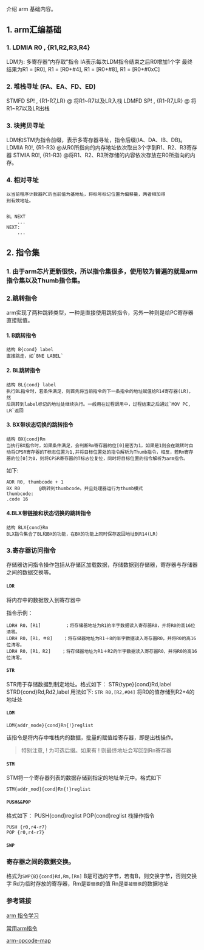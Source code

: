 介绍 arm 基础内容。



## 1. arm汇编基础

### 1. LDMIA R0 , {R1,R2,R3,R4}

LDM为: 多寄存器”内存取”指令
IA表示每次LDM指令结束之后R0增加1个字
最终结果为R1 = [R0], R1 = [R0+#4], R1 = [R0+#8], R1 = [R0+#0xC]

### 2. 堆栈寻址 (FA、EA、FD、ED)

STMFD SP! , {R1-R7,LR} @ 将R1~R7以及LR入栈
LDMFD SP! , {R1-R7,LR} @ 将R1~R7以及LR出栈

### 3. 块拷贝寻址

LDM和STM为指令前缀，表示多寄存器寻址，指令后缀(IA、DA、IB、DB)。
LDMIA R0!, {R1-R3} @从R0所指向的内存地址依次取出3个字到R1、R2、R3寄存器
STMIA R0!, {R1-R3} @将R1、R2、R3所存储的内容依次存放在R0所指向的内存。

### 4. 相对寻址

```
以当前程序计数器PC的当前值为基地址，将标号标记位置为偏移量，两者相加得
到有效地址。


BL NEXT
    ...        
NEXT:
    ...
```

## 2. 指令集

### 1. 由于arm芯片更新很快，所以指令集很多，使用较为普遍的就是arm指令集以及Thumb指令集。



### 2.跳转指令

arm实现了两种跳转类型，一种是直接使用跳转指令，另外一种则是给PC寄存器直接赋值。

#### 1. B跳转指令

```
结构 B{cond} label    
直接跳走，如`BNE LABEL`
```

#### 2. BL跳转指令

```
结构 BL{cond} label    
执行BL指令时，若条件满足，则首先将当前指令的下一条指令的地址赋值给R14寄存器(LR)，然
后跳转到label标记的地址处继续执行。一般用在过程调用中，过程结束之后通过`MOV PC, LR`返回
```

#### 3. BX带状态切换的跳转指令

```
结构 BX{cond}Rm   
当执行BX指令时，如果条件满足，会判断Rm寄存器的位[0]是否为1，如果是1则会在跳转时自动将CPSR寄存器的T标志位置为1,并将目标位置处的指令解析为Thumb指令，相反，若Rm寄存器的位[0]为0，则将CPSR寄存器的T标志位复位，同时将目标位置的指令解析为arm指令。
```

如下:

```
ADR R0, thumbcode + 1
BX R0       @跳转到thumbcode。并且处理器运行为thumb模式
thumbcode:
.code 16
```



#### 4.BLX带链接和状态切换的跳转指令

```
结构 BLX{cond}Rm
BLX指令集合了BL和BX的功能，在BX的功能上同时保存返回地址到R14(LR)
```

### 3.寄存器访问指令

存储器访问指令操作包括从存储区加载数据，存储数据到存储器，寄存器与存储器之间的数据交换等。

#### `LDR`

将内存中的数据放入到寄存器中

指令示例：

```
LDRH R0，[R1]         ；将存储器地址为R1的半字数据读入寄存器R0，并将R0的高16位清零。
LDRH R0，[R1，＃8]    ；将存储器地址为R1＋8的半字数据读入寄存器R0，并将R0的高16位清零。
LDRH R0，[R1，R2]    ；将存储器地址为R1＋R2的半字数据读入寄存器R0，并将R0的高16位清零。
```


#### `STR`

STR用于存储数据到制定地址。格式如下：
STR{type}{cond}Rd,label
STRD{cond}Rd,Rd2,label
用法如下:
`STR R0,[R2,#04]` 将R0的值存储到R2+4的地址处

#### `LDM`

```
LDM{addr_mode}{cond}Rn{!}reglist
```

该指令是将内存中堆栈内的数据，批量的赋值给寄存器，即是出栈操作。

> 特别注意, ! 为可选后缀。如果有 ! 则最终地址会写回到Rn寄存器

#### `STM`

STM将一个寄存器列表的数据存储到指定的地址单元中。格式如下

```
STM{addr_mod}{cond}Rn{!}reglist
```

#### `PUSH&&POP`

格式如下：
PUSH{cond}reglist
POP{cond}reglist
栈操作指令

```
PUSH {r0,r4-r7}
POP {r0,r4-r7}
```



#### `SWP`

### 寄存器之间的数据交换。

格式为`SWP{B}{cond}Rd,Rm,[Rn]`
B是可选的字节，若有B，则交换字节，否则交换字
Rd为临时存放的寄存器，Rm是`要替换`的值
Rn是`要被替换`的数据地址

### 参考链接

[arm 指令学习](https://ring3.xyz/2017/03/05/[%E9%80%86%E5%90%91%E7%AF%87]arm%E6%8C%87%E4%BB%A4%E5%AD%A6%E4%B9%A0/)

[常用arm指令](http://www.51-arm.com/upload/ARM_%E6%8C%87%E4%BB%A4.pdf)

[arm-opcode-map](http://imrannazar.com/ARM-Opcode-Map)

